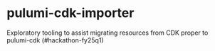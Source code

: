 # pulumi-cdk-importer
Exploratory tooling to assist migrating resources from CDK proper to pulumi-cdk (#hackathon-fy25q1)
